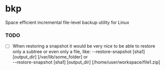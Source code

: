 # bkp
Space efficient incremental file-level backup utility for Linux

### TODO
- [ ] When restoring a snapshot it would be very nice to be able to restore only a subtree or even only a file, like:
      --restore-snapshot [sha1] [output_dir] [/var/lib/some_folder] or   
      --restore-snapshot [sha1] [output_dir] [/home/user/workspace/file1.zip]  


